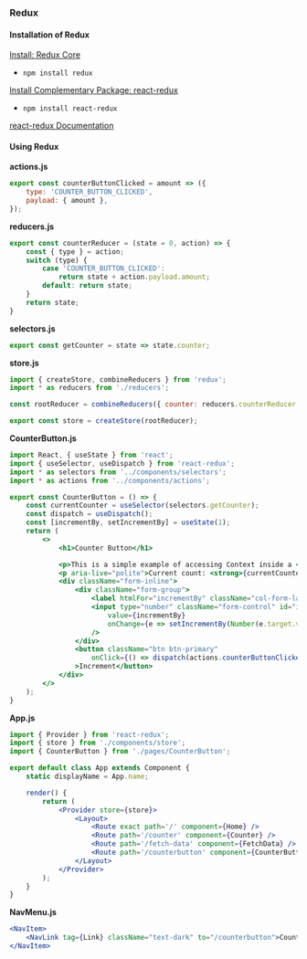 ### Redux

#### Installation of Redux
[Install: Redux Core](https://redux.js.org/introduction/installation#redux-core)
- `npm install redux`

[Install Complementary Package: react-redux](https://redux.js.org/introduction/installation#complementary-packages)
- `npm install react-redux`

[react-redux Documentation](https://github.com/reduxjs/react-redux#react-redux)


#### Using Redux

**actions.js**
```jsx
export const counterButtonClicked = amount => ({
    type: 'COUNTER_BUTTON_CLICKED',
    payload: { amount },
});
```

**reducers.js**
```jsx
export const counterReducer = (state = 0, action) => {
    const { type } = action;
    switch (type) {
        case 'COUNTER_BUTTON_CLICKED':
            return state + action.payload.amount;
        default: return state;
    }
    return state;
}
```

**selectors.js**
```jsx
export const getCounter = state => state.counter;
```

**store.js**
```jsx
import { createStore, combineReducers } from 'redux';
import * as reducers from './reducers';

const rootReducer = combineReducers({ counter: reducers.counterReducer })

export const store = createStore(rootReducer);
```

**CounterButton.js**
```jsx
import React, { useState } from 'react';
import { useSelector, useDispatch } from 'react-redux';
import * as selectors from '../components/selectors';
import * as actions from '../components/actions';

export const CounterButton = () => {
    const currentCounter = useSelector(selectors.getCounter);
    const dispatch = useDispatch();
    const [incrementBy, setIncrementBy] = useState(1);
    return (
        <>
            <h1>Counter Button</h1>

            <p>This is a simple example of accessing Context inside a <strong>React Functional Component</strong>.</p>
            <p aria-live="polite">Current count: <strong>{currentCounter}</strong></p>
            <div className="form-inline">
                <div className="form-group">
                    <label htmlFor="incrementBy" className="col-form-label">Increment By:</label>
                    <input type="number" className="form-control" id="incrementBy"
                        value={incrementBy}
                        onChange={e => setIncrementBy(Number(e.target.value))}
                    />
                </div>
                <button className="btn btn-primary"
                    onClick={() => dispatch(actions.counterButtonClicked(incrementBy))}
                >Increment</button>
            </div>
        </>
    );
}
```

**App.js**
```jsx
import { Provider } from 'react-redux';
import { store } from './components/store';
import { CounterButton } from './pages/CounterButton';

export default class App extends Component {
    static displayName = App.name;

    render() {
        return (
            <Provider store={store}>
                <Layout>
                    <Route exact path='/' component={Home} />
                    <Route path='/counter' component={Counter} />
                    <Route path='/fetch-data' component={FetchData} />
                    <Route path='/counterbutton' component={CounterButton} />
                </Layout>
            </Provider>
        );
    }
}
```


**NavMenu.js**
```jsx
<NavItem>
    <NavLink tag={Link} className="text-dark" to="/counterbutton">Counter Button</NavLink>
</NavItem>
```